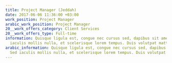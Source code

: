 ```yaml
---
title: Project Manager (Jeddah)
date: 2017-06-06 11:36:00 +03:00
work_position: Project Manager
arabic_work_position: Project Manager
20__work_offers_category: Client Services
20__work_offers_type: Full-time
information: Quisque ligula est, congue nec cursus sed, dapibus sit amet massa. Sed
  iaculis mollis nulla, et scelerisque lorem tempus. Duis volutpat mattis dui.
arabic_information: Quisque ligula est, congue nec cursus sed, dapibus sit amet massa.
  Sed iaculis mollis nulla, et scelerisque lorem tempus. Duis volutpat mattis dui.
---
```


